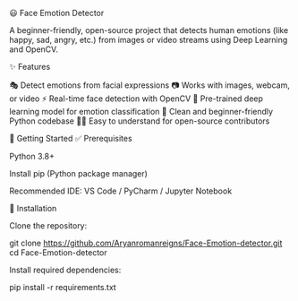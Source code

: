 😃 Face Emotion Detector

A beginner-friendly, open-source project that detects human emotions (like happy, sad, angry, etc.) from images or video streams using Deep Learning and OpenCV.

✨ Features

🎭 Detect emotions from facial expressions
📷 Works with images, webcam, or video
⚡ Real-time face detection with OpenCV
🧠 Pre-trained deep learning model for emotion classification
🧼 Clean and beginner-friendly Python codebase
👩‍💻 Easy to understand for open-source contributors

🚀 Getting Started
✅ Prerequisites

Python 3.8+

Install pip
 (Python package manager)

Recommended IDE: VS Code / PyCharm / Jupyter Notebook

🔧 Installation

Clone the repository:

git clone https://github.com/Aryanromanreigns/Face-Emotion-detector.git
cd Face-Emotion-detector


Install required dependencies:

pip install -r requirements.txt
